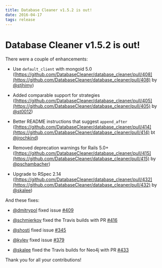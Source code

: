```yaml
---
title: Database Cleaner v1.5.2 is out!
date: 2016-04-17
tags: release
---
```


# Database Cleaner v1.5.2 is out!

There were a couple of enhancements:

* Use `default_client` with mongoid 5.0 ([https://github.com/DatabaseCleaner/database_cleaner/pull/408](https://github.com/DatabaseCleaner/database_cleaner/pull/408) by [@stjhimy](https://github.com/stjhimy))

* Added comparable support for strategies ([https://github.com/DatabaseCleaner/database_cleaner/pull/405](https://github.com/DatabaseCleaner/database_cleaner/pull/405) by [@st0012](https://github.com/st0012))

* Better README instructions that suggest `append_after` ([https://github.com/DatabaseCleaner/database_cleaner/pull/414](https://github.com/DatabaseCleaner/database_cleaner/pull/414) bt [@jrochkind](https://github.com/jrochkind))

* Removed deprecation warnings for Rails 5.0+ ([https://github.com/DatabaseCleaner/database_cleaner/pull/415](https://github.com/DatabaseCleaner/database_cleaner/pull/415) by [@pschambacher](https://github.com/pschambacher))

* Upgrade to RSpec 2.14 ([https://github.com/DatabaseCleaner/database_cleaner/pull/432](https://github.com/DatabaseCleaner/database_cleaner/pull/432) by [@skalee](https://github.com/skalee))

And these fixes:

* [@dmitrypol](https://github.com/dmitrypol) fixed issue [#409](https://github.com/DatabaseCleaner/database_cleaner/issues/409)

* [@schmierkov](https://github.com/schmierkov) fixed the Travis builds with PR [#416](https://github.com/DatabaseCleaner/database_cleaner/pull/416)

* [@shosti](https://github.com/shosti) fixed issue [#345](https://github.com/DatabaseCleaner/database_cleaner/issues/345)

* [@kylev](https://github.com/kylev) fixed issue [#379](https://github.com/DatabaseCleaner/database_cleaner/issues/379)

* [@skalee](https://github.com/skalee) fixed the Travis builds for Neo4j with PR [#433](https://github.com/DatabaseCleaner/database_cleaner/pull/433)

Thank you for all your contributions!
